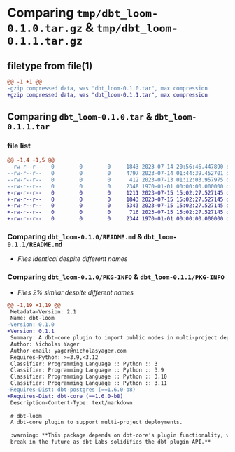 # Comparing `tmp/dbt_loom-0.1.0.tar.gz` & `tmp/dbt_loom-0.1.1.tar.gz`

## filetype from file(1)

```diff
@@ -1 +1 @@
-gzip compressed data, was "dbt_loom-0.1.0.tar", max compression
+gzip compressed data, was "dbt_loom-0.1.1.tar", max compression
```

## Comparing `dbt_loom-0.1.0.tar` & `dbt_loom-0.1.1.tar`

### file list

```diff
@@ -1,4 +1,5 @@
--rw-r--r--   0        0        0     1843 2023-07-14 20:56:46.447890 dbt_loom-0.1.0/README.md
--rw-r--r--   0        0        0     4797 2023-07-14 01:44:39.452701 dbt_loom-0.1.0/dbt_loom/__init__.py
--rw-r--r--   0        0        0      412 2023-07-13 01:12:03.957975 dbt_loom-0.1.0/pyproject.toml
--rw-r--r--   0        0        0     2348 1970-01-01 00:00:00.000000 dbt_loom-0.1.0/PKG-INFO
+-rw-r--r--   0        0        0     1211 2023-07-15 15:02:27.527145 dbt_loom-0.1.1/LICENSE
+-rw-r--r--   0        0        0     1843 2023-07-15 15:02:27.527145 dbt_loom-0.1.1/README.md
+-rw-r--r--   0        0        0     5343 2023-07-15 15:02:27.527145 dbt_loom-0.1.1/dbt_loom/__init__.py
+-rw-r--r--   0        0        0      716 2023-07-15 15:02:27.527145 dbt_loom-0.1.1/pyproject.toml
+-rw-r--r--   0        0        0     2344 1970-01-01 00:00:00.000000 dbt_loom-0.1.1/PKG-INFO
```

### Comparing `dbt_loom-0.1.0/README.md` & `dbt_loom-0.1.1/README.md`

 * *Files identical despite different names*

### Comparing `dbt_loom-0.1.0/PKG-INFO` & `dbt_loom-0.1.1/PKG-INFO`

 * *Files 2% similar despite different names*

```diff
@@ -1,19 +1,19 @@
 Metadata-Version: 2.1
 Name: dbt-loom
-Version: 0.1.0
+Version: 0.1.1
 Summary: A dbt-core plugin to import public nodes in multi-project deployments.
 Author: Nicholas Yager
 Author-email: yager@nicholasyager.com
 Requires-Python: >=3.9,<3.12
 Classifier: Programming Language :: Python :: 3
 Classifier: Programming Language :: Python :: 3.9
 Classifier: Programming Language :: Python :: 3.10
 Classifier: Programming Language :: Python :: 3.11
-Requires-Dist: dbt-postgres (==1.6.0-b8)
+Requires-Dist: dbt-core (==1.6.0-b8)
 Description-Content-Type: text/markdown
 
 # dbt-loom
 A dbt-core plugin to support multi-project deployments.
 
 :warning: **This package depends on dbt-core's plugin functionality, which is still in beta. Please note that this may 
 break in the future as dbt Labs solidifies the dbt plugin API.**
```

